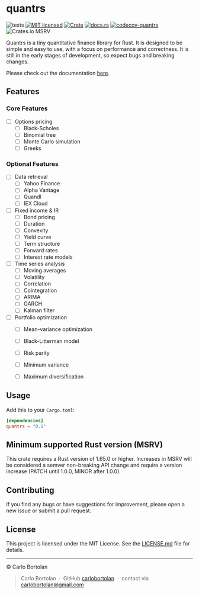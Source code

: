 # quantrs

![tests][actions-test-badge]
[![MIT licensed][license-badge]](./LICENSE.md)
[![Crate][crates-badge]][crates-url]
[![docs.rs][docsrs-badge]][docs-url]
[![codecov-quantrs][codecov-badge]][codecov-url]
![Crates.io MSRV][crates-msrv-badge]

[actions-test-badge]: https://github.com/carlobortolan/quantrs/actions/workflows/test.yml/badge.svg
[crates-badge]: https://img.shields.io/crates/v/quantrs.svg
[crates-url]: https://crates.io/crates/quantrs
[license-badge]: https://img.shields.io/badge/license-MIT-blue.svg
[docsrs-badge]: https://img.shields.io/docsrs/quantrs
[docs-url]: https://docs.rs/quantrs/*/quantrs
[codecov-badge]: https://codecov.io/gh/carlobortolan/quantrs/graph/badge.svg?token=NJ4HW3OQFY
[codecov-url]: https://codecov.io/gh/carlobortolan/quantrs
[crates-msrv-badge]: https://img.shields.io/crates/msrv/quantrs

Quantrs is a tiny quantitative finance library for Rust. It is designed to be simple and easy to use, with a focus on performance and correctness. It is still in the early stages of development, so expect bugs and breaking changes.

Please check out the documentation [here][docs-url].

## Features

### Core Features

- [ ] Options pricing
  - [ ] Black-Scholes
  - [ ] Binomial tree
  - [ ] Monte Carlo simulation
  - [ ] Greeks 

### Optional Features

- [ ] Data retrieval
  - [ ] Yahoo Finance
  - [ ] Alpha Vantage
  - [ ] Quandl
  - [ ] IEX Cloud
- [ ] Fixed income & IR
  - [ ] Bond pricing
  - [ ] Duration
  - [ ] Convexity
  - [ ] Yield curve
  - [ ] Term structure
  - [ ] Forward rates
  - [ ] Interest rate models
- [ ] Time series analysis
  - [ ] Moving averages
  - [ ] Volatility
  - [ ] Correlation
  - [ ] Cointegration
  - [ ] ARIMA
  - [ ] GARCH
  - [ ] Kalman filter
- [ ] Portfolio optimization
  - [ ] Mean-variance optimization
  - [ ] Black-Litterman model
  - [ ] Risk parity
  - [ ] Minimum variance
  - [ ] Maximum diversification


## Usage

Add this to your `Cargo.toml`:

```toml
[dependencies]
quantrs = "0.1"
```

## Minimum supported Rust version (MSRV)

This crate requires a Rust version of 1.65.0 or higher. Increases in MSRV will be considered a semver non-breaking API change and require a version increase (PATCH until 1.0.0, MINOR after 1.0.0).

## Contributing

If you find any bugs or have suggestions for improvement, please open a new issue or submit a pull request.

## License

This project is licensed under the MIT License. See the [LICENSE.md](LICENSE.md) file for details.

---

© Carlo Bortolan

> Carlo Bortolan &nbsp;&middot;&nbsp;
> GitHub [carlobortolan](https://github.com/carlobortolan) &nbsp;&middot;&nbsp;
> contact via [carlobortolan@gmail.com](mailto:carlobortolan@gmail.com)

